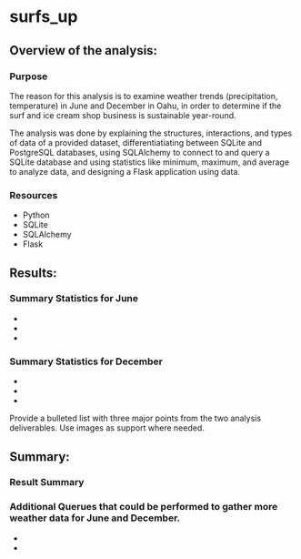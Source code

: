 # surfs_up

## Overview of the analysis: 
### Purpose
The reason for this analysis is to examine weather trends (precipitation, temperature) in June and December in Oahu, in order to determine if the surf and ice cream shop business is sustainable year-round.

The analysis was done by explaining the structures, interactions, and types of data of a provided dataset, differentiatiating between SQLite and PostgreSQL databases, using SQLAlchemy to connect to and query a SQLite database and using statistics like minimum, maximum, and average to analyze data, and designing a Flask application using data.

### Resources
- Python
- SQLite
- SQLAlchemy
- Flask

## Results: 
### Summary Statistics for June
-
-
-
### Summary Statistics for December
-
-
-
Provide a bulleted list with three major points from the two analysis deliverables. Use images as support where needed.
## Summary: 
### Result Summary
### Additional Querues that could be performed to gather more weather data for June and December.
- 
- 
